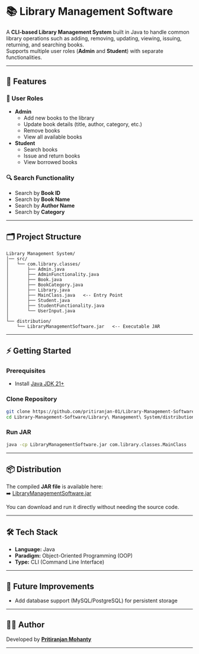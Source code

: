 # 📚 Library Management Software

A **CLI-based Library Management System** built in Java to handle common library operations such as adding, removing, updating, viewing, issuing, returning, and searching books.  
Supports multiple user roles (**Admin** and **Student**) with separate functionalities.  

---

## 🚀 Features

### 🔑 User Roles
- **Admin**
  - Add new books to the library
  - Update book details (title, author, category, etc.)
  - Remove books
  - View all available books
- **Student**
  - Search books
  - Issue and return books
  - View borrowed books

### 🔍 Search Functionality
- Search by **Book ID**
- Search by **Book Name**
- Search by **Author Name**
- Search by **Category**

---

## 🗂️ Project Structure

```
Library Management System/
│── src/
│   └── com.library.classes/
│       ├── Admin.java
│       ├── AdminFunctionality.java
│       ├── Book.java
│       ├── BookCategory.java
│       ├── Library.java
│       ├── MainClass.java   <-- Entry Point
│       ├── Student.java
│       ├── StudentFunctionality.java
│       └── UserInput.java
│
└── distribution/
    └── LibraryManagementSoftware.jar   <-- Executable JAR
```

---

## ⚡ Getting Started

### Prerequisites
- Install [Java JDK 21+](https://www.oracle.com/java/technologies/javase-downloads.html)

### Clone Repository
```sh
git clone https://github.com/pritiranjan-01/Library-Management-Software.git
cd Library-Management-Software/Library\ Management\ System/distribution
```

### Run JAR
```sh
java -cp LibraryManagementSoftware.jar com.library.classes.MainClass
```

---

## 📦 Distribution
The compiled **JAR file** is available here:  
➡️ [LibraryManagementSoftware.jar](https://github.com/pritiranjan-01/Library-Management-Software/blob/main/Library%20Management%20System/distribution/LibraryManagementSoftware.jar)

You can download and run it directly without needing the source code.

---

## 🛠️ Tech Stack
- **Language:** Java  
- **Paradigm:** Object-Oriented Programming (OOP)  
- **Type:** CLI (Command Line Interface)  

---

## 🎯 Future Improvements
- Add database support (MySQL/PostgreSQL) for persistent storage

---

## 👨‍💻 Author
Developed by [**Pritiranjan Mohanty**](https://github.com/pritiranjan-01)  

---

